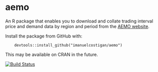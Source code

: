 # aemo

An R package that enables you to download and collate trading interval price and demand data by region and period from the [AEMO website](http://www.aemo.com.au/Electricity/Data/Price-and-Demand).

Install the package from GitHub with:

        devtools::install_github("imanuelcostigan/aemo")

This may be available on CRAN in the future.

[![Build Status](https://travis-ci.org/imanuelcostigan/aemo.svg?branch=master)](https://travis-ci.org/imanuelcostigan/aemo)
